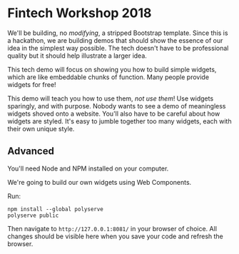 # Fintech Workshop 2018

We'll be building, no *modifying*, a stripped Bootstrap template.
Since this is a hackathon, we are building demos that should show the essence of our idea in the simplest way possible.
The tech doesn't have to be professional quality but it should help illustrate a larger idea.

This tech demo will focus on showing you how to build simple widgets, which are like embeddable chunks of function.
Many people provide widgets for free!

This demo will teach you how to use them, _not use them_! Use widgets sparingly, and with purpose.
Nobody wants to see a demo of meaningless widgets shoved onto a website. You'll also have to be careful about how
widgets are styled. It's easy to jumble together too many widgets, each with their own unique style.


## Advanced
You'll need Node and NPM installed on your computer.

We're going to build our own widgets using Web Components.


Run:
```
npm install --global polyserve
polyserve public
```

Then navigate to `http://127.0.0.1:8081/` in your browser of choice. All changes should be visible here when you save
your code and refresh the browser.
